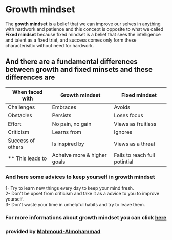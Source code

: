 # Growth mindset

The **gowth mindset** is a belief that we can improve our selves in anything with hardwork and patience
and this concept is opposite to what we called **Fixed mindset** because fixed mindset is a belief that sees the intelligence and talent as a fixed triat, and success comes only form these characterisitic without need for hardwork.

## And there are a fundamental differences between growth and fixed minsets and these differences are

| When faced with    | Growth mindset                     | Fixed mindset                                        |
|--------------------|------------------------------------|------------------------------------------------------|
| Challenges         | Embraces                           | Avoids                                               |
| Obstacles          | Persists                           | Loses focus                                          |
| Effort             | No pain, no gain                   | Views as fruitless                                   |
| Criticism          | Learns from                        | Ignores                                              |
| Success of others  | Is inspired by                     | Views as a threat                                    |
| ** This leads to   | Acheive more & higher goals        | Fails to reach full potintial                        |

### And here some advices to keep yourself in growth mindset

1- Try to learn new things every day to keep your mind fresh. <br>
2- Don't be upset from criticism and take it as a advice to you to improve yourself.<br>
3- Don't waste your time in unhelpful habits and try to leave them.

### For more informations about growth mindset you can click [here][1]

[1]: <https://www.atlassian.com/blog/inside-atlassian/growth-mindset>

### provided by [Mahmoud-Almohammad][2]

[2]: <https://github.com/Mahmoud-Almohammad>
